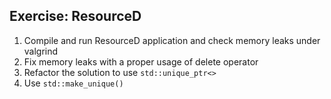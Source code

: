 ﻿## Exercise: ResourceD

1. <!-- .element: class="fragment fade-in" --> Compile and run ResourceD application and check memory leaks under valgrind
2. <!-- .element: class="fragment fade-in" --> Fix memory leaks with a proper usage of delete operator
3. <!-- .element: class="fragment fade-in" --> Refactor the solution to use <code>std::unique_ptr<></code>
4. <!-- .element: class="fragment fade-in" --> Use <code>std::make_unique()</code>
